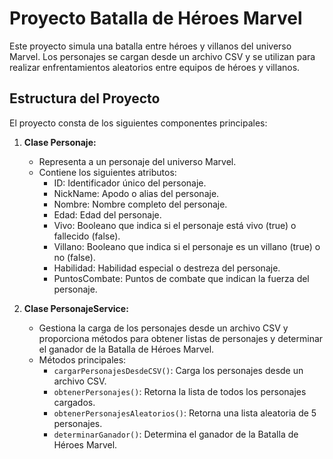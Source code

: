 # Proyecto Batalla de Héroes Marvel

Este proyecto simula una batalla entre héroes y villanos del universo Marvel. Los personajes se cargan desde un archivo CSV y se utilizan para realizar enfrentamientos aleatorios entre equipos de héroes y villanos.

## Estructura del Proyecto

El proyecto consta de los siguientes componentes principales:

1. **Clase Personaje:**
    - Representa a un personaje del universo Marvel.
    - Contiene los siguientes atributos:
        - ID: Identificador único del personaje.
        - NickName: Apodo o alias del personaje.
        - Nombre: Nombre completo del personaje.
        - Edad: Edad del personaje.
        - Vivo: Booleano que indica si el personaje está vivo (true) o fallecido (false).
        - Villano: Booleano que indica si el personaje es un villano (true) o no (false).
        - Habilidad: Habilidad especial o destreza del personaje.
        - PuntosCombate: Puntos de combate que indican la fuerza del personaje.

2. **Clase PersonajeService:**
    - Gestiona la carga de los personajes desde un archivo CSV y proporciona métodos para obtener listas de personajes y determinar el ganador de la Batalla de Héroes Marvel.
    - Métodos principales:
        - `cargarPersonajesDesdeCSV()`: Carga los personajes desde un archivo CSV.
        - `obtenerPersonajes()`: Retorna la lista de todos los personajes cargados.
        - `obtenerPersonajesAleatorios()`: Retorna una lista aleatoria de 5 personajes.
        - `determinarGanador()`: Determina el ganador de la Batalla de Héroes Marvel.

